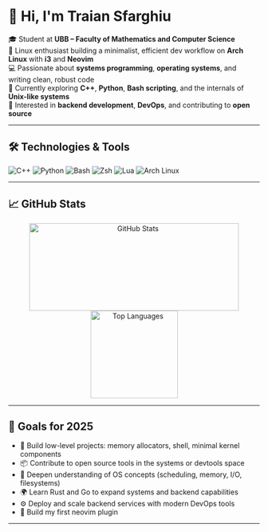 # 👋 Hi, I'm Traian Sfarghiu

🎓 Student at **UBB – Faculty of Mathematics and Computer Science**  
🐧 Linux enthusiast building a minimalist, efficient dev workflow on **Arch Linux** with **i3** and **Neovim**  
💻 Passionate about **systems programming**, **operating systems**, and writing clean, robust code  
🔧 Currently exploring **C++**, **Python**, **Bash scripting**, and the internals of **Unix-like systems**  
🚀 Interested in **backend development**, **DevOps**, and contributing to **open source**

---

## 🛠️ Technologies & Tools

![C++](https://img.shields.io/badge/C++-00599C?style=flat-square&logo=c%2B%2B&logoColor=white)
![Python](https://img.shields.io/badge/Python-3776AB?style=flat-square&logo=python&logoColor=white)
![Bash](https://img.shields.io/badge/Bash-121011?style=flat-square&logo=gnu-bash&logoColor=white)
![Zsh](https://img.shields.io/badge/Zsh-89e051?style=flat-square&logo=gnubash&logoColor=black)
![Lua](https://img.shields.io/badge/Lua-000080?style=flat-square&logo=lua&logoColor=white)
![Arch Linux](https://img.shields.io/badge/Arch%20Linux-1793D1?style=flat-square&logo=arch-linux&logoColor=white)

---

## 📈 GitHub Stats

<p align="center">
  <img src="https://github-readme-stats.vercel.app/api?username=trxixn&show_icons=true&theme=apprentice" alt="GitHub Stats" width="420" height="175"/>  
  <img src="https://github-readme-stats.vercel.app/api/top-langs/?username=trxixn&layout=compact&theme=apprentice" alt="Top Languages" height="175">
</p>

---

## 🎯 Goals for 2025

- 🔨 Build low-level projects: memory allocators, shell, minimal kernel components  
- 📦 Contribute to open source tools in the systems or devtools space  
- 🧠 Deepen understanding of OS concepts (scheduling, memory, I/O, filesystems)  
- 🌍 Learn Rust and Go to expand systems and backend capabilities  
- ⚙️ Deploy and scale backend services with modern DevOps tools  
- 🧩 Build my first neovim plugin

---
